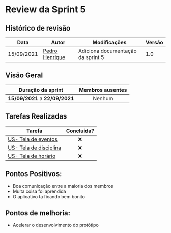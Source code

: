 # Review da Sprint 5

## Histórico de revisão

| Data       | Autor                                        | Modificações                      | Versão |
| ---------- | -------------------------------------------- | --------------------------------- | ------ |
| 15/09/2021 | [Pedro Henrique](https://github.com/pehenobra2)| Adiciona documentação da sprint 5 | 1.0    |

## Visão Geral

|        Duração da sprint        |  Membros ausentes |
| :-----------------------------: |  :--------------: |
| **15/09/2021** a **22/09/2021** |      Nenhum      |

## Tarefas Realizadas

| Tarefa | Concluída? |
| ------ | :--------: |
| [US- Tela de eventos](https://github.com/SFernandoS/Agenda-G3/issues/23) | :x: |
| [US- Tela de disciplina](https://github.com/SFernandoS/Agenda-G3/issues/22) | :x: |
| [US- Tela de horário](https://github.com/SFernandoS/Agenda-G3/issues/15) | :x: |



## Pontos Positivos:
- Boa comunicação entre a maioria dos membros
- Muita coisa foi aprendida
- O aplicativo ta ficando bem bonito
  

## Pontos de melhoria:
- Acelerar o desenvolvimento do protótipo
